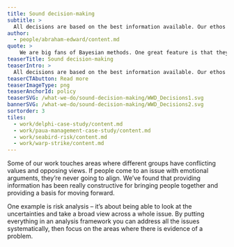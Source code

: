 ```yaml
---
title: Sound decision-making
subtitle: >
  All decisions are based on the best information available. Our ethos is to make sure people are able to use the information they have and are not basing their actions on hearsay.
author:
  - people/abraham-edward/content.md
quote: >
    We are big fans of Bayesian methods. One great feature is that they allow you to bring data as well as peoples’ strongly held views to an analysis. Those views can then be evaluated systematically as part of a framework. That’s powerful.
teaserTitle: Sound decision-making
teaserIntro: >
  All decisions are based on the best information available. Our ethos is to make sure people are able to use the information they have and are not basing their actions on hearsay.
teaserCTAbutton: Read more
teaserImageType: png
teaserAnchorId: policy
teaserSVG: /what-we-do/sound-decision-making/WWD_Decisions1.svg
bannerSVG: /what-we-do/sound-decision-making/WWD_Decisions2.svg
sortorder: 3
tiles:
  - work/delphi-case-study/content.md
  - work/paua-management-case-study/content.md
  - work/seabird-risk/content.md
  - work/warp-strike/content.md
---
```


Some of our work touches areas where different groups have conflicting values and opposing views. If people come to an issue with emotional arguments, they’re never going to align. We’ve found that providing information has been really constructive for bringing people together and providing a basis for moving forward.

One example is risk analysis – it’s about being able to look at the uncertainties and take a broad view across a whole issue. By putting everything in an analysis framework you can address all the issues systematically, then focus on the areas where there is evidence of a problem.
